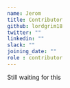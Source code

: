 ```yaml
---
name: Jerom
title: Contributor
github: lordgrim18
twitter: ""
linkedin: ""
slack: ""
joining_date: ""
role : contributor
---
```


Still waiting for this
